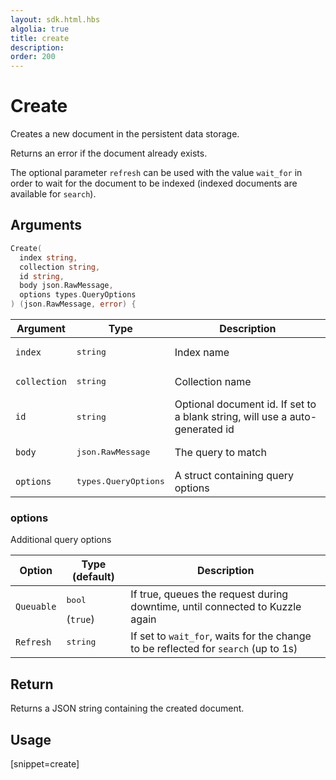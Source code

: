 ```yaml
---
layout: sdk.html.hbs
algolia: true
title: create
description:
order: 200
---
```


# Create

Creates a new document in the persistent data storage.

Returns an error if the document already exists.

The optional parameter `refresh` can be used with the value `wait_for` in order to wait for the document to be indexed (indexed documents are available for `search`).

## Arguments

```go
Create(
  index string, 
  collection string, 
  id string, 
  body json.RawMessage, 
  options types.QueryOptions
) (json.RawMessage, error) {
```

| Argument | Type | Description |
| --- | --- | --- |
| `index` | <pre>string</pre> | Index name |
| `collection` | <pre>string</pre> | Collection name |
| `id` | <pre>string</pre> | Optional document id. If set to a blank string, will use a auto-generated id |
| `body` | <pre>json.RawMessage</pre> | The query to match |
| `options` | <pre>types.QueryOptions</pre> | A struct containing query options |

### options

Additional query options

| Option | Type (default) | Description |
| --- | --- | --- |
| `Queuable` | <pre>bool</pre> (`true`) | If true, queues the request during downtime, until connected to Kuzzle again |
| `Refresh` | <pre>string</pre> | If set to `wait_for`, waits for the change to be reflected for `search` (up to 1s) | `` |

## Return

Returns a JSON string containing the created document.

## Usage

[snippet=create]
